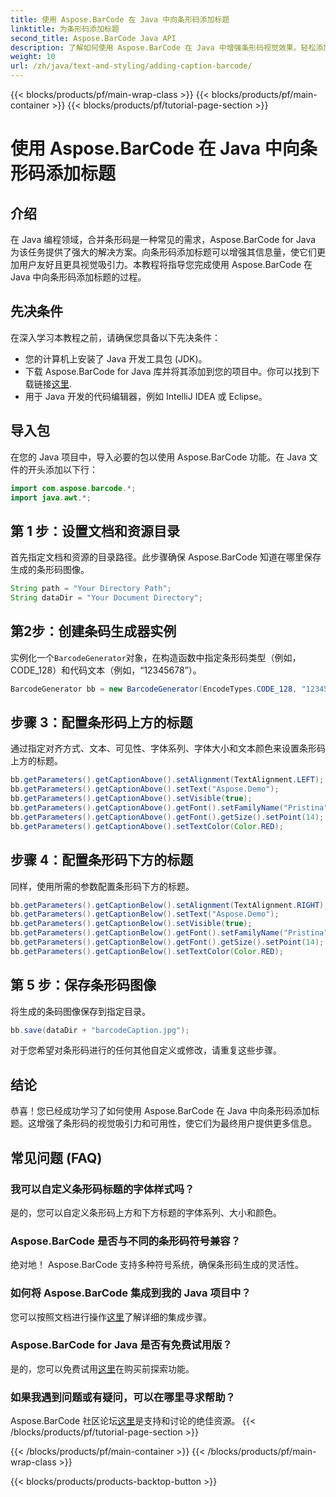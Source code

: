 ```yaml
---
title: 使用 Aspose.BarCode 在 Java 中向条形码添加标题
linktitle: 为条形码添加标题
second_title: Aspose.BarCode Java API
description: 了解如何使用 Aspose.BarCode 在 Java 中增强条形码视觉效果。轻松添加字幕以改善用户体验。
weight: 10
url: /zh/java/text-and-styling/adding-caption-barcode/
---
```


{{< blocks/products/pf/main-wrap-class >}}
{{< blocks/products/pf/main-container >}}
{{< blocks/products/pf/tutorial-page-section >}}

# 使用 Aspose.BarCode 在 Java 中向条形码添加标题


## 介绍

在 Java 编程领域，合并条形码是一种常见的需求，Aspose.BarCode for Java 为该任务提供了强大的解决方案。向条形码添加标题可以增强其信息量，使它们更加用户友好且更具视觉吸引力。本教程将指导您完成使用 Aspose.BarCode 在 Java 中向条形码添加标题的过程。

## 先决条件

在深入学习本教程之前，请确保您具备以下先决条件：

- 您的计算机上安装了 Java 开发工具包 (JDK)。
- 下载 Aspose.BarCode for Java 库并将其添加到您的项目中。你可以找到下载链接[这里](https://releases.aspose.com/barcode/java/).
- 用于 Java 开发的代码编辑器，例如 IntelliJ IDEA 或 Eclipse。

## 导入包

在您的 Java 项目中，导入必要的包以使用 Aspose.BarCode 功能。在 Java 文件的开头添加以下行：

```java
import com.aspose.barcode.*;
import java.awt.*;
```

## 第 1 步：设置文档和资源目录

首先指定文档和资源的目录路径。此步骤确保 Aspose.BarCode 知道在哪里保存生成的条形码图像。 

```java
String path = "Your Directory Path";
String dataDir = "Your Document Directory";
```

## 第2步：创建条码生成器实例

实例化一个`BarcodeGenerator`对象，在构造函数中指定条形码类型（例如，CODE_128）和代码文本（例如，“12345678”）。

```java
BarcodeGenerator bb = new BarcodeGenerator(EncodeTypes.CODE_128, "12345678");
```

## 步骤 3：配置条形码上方的标题

通过指定对齐方式、文本、可见性、字体系列、字体大小和文本颜色来设置条形码上方的标题。

```java
bb.getParameters().getCaptionAbove().setAlignment(TextAlignment.LEFT);
bb.getParameters().getCaptionAbove().setText("Aspose.Demo");
bb.getParameters().getCaptionAbove().setVisible(true);
bb.getParameters().getCaptionAbove().getFont().setFamilyName("Pristina");
bb.getParameters().getCaptionAbove().getFont().getSize().setPoint(14);
bb.getParameters().getCaptionAbove().setTextColor(Color.RED);
```

## 步骤 4：配置条形码下方的标题

同样，使用所需的参数配置条形码下方的标题。

```java
bb.getParameters().getCaptionBelow().setAlignment(TextAlignment.RIGHT);
bb.getParameters().getCaptionBelow().setText("Aspose.Demo");
bb.getParameters().getCaptionBelow().setVisible(true);
bb.getParameters().getCaptionBelow().getFont().setFamilyName("Pristina");
bb.getParameters().getCaptionBelow().getFont().getSize().setPoint(14);
bb.getParameters().getCaptionBelow().setTextColor(Color.RED);
```

## 第 5 步：保存条形码图像

将生成的条码图像保存到指定目录。

```java
bb.save(dataDir + "barcodeCaption.jpg");
```

对于您希望对条形码进行的任何其他自定义或修改，请重复这些步骤。

## 结论

恭喜！您已经成功学习了如何使用 Aspose.BarCode 在 Java 中向条形码添加标题。这增强了条形码的视觉吸引力和可用性，使它们为最终用户提供更多信息。

## 常见问题 (FAQ)

### 我可以自定义条形码标题的字体样式吗？
是的，您可以自定义条形码上方和下方标题的字体系列、大小和颜色。

### Aspose.BarCode 是否与不同的条形码符号兼容？
绝对地！ Aspose.BarCode 支持多种符号系统，确保条形码生成的灵活性。

### 如何将 Aspose.BarCode 集成到我的 Java 项目中？
您可以按照文档进行操作[这里](https://reference.aspose.com/barcode/java/)了解详细的集成步骤。

### Aspose.BarCode for Java 是否有免费试用版？
是的，您可以免费试用[这里](https://releases.aspose.com/)在购买前探索功能。

### 如果我遇到问题或有疑问，可以在哪里寻求帮助？
 Aspose.BarCode 社区论坛[这里](https://forum.aspose.com/c/barcode/13)是支持和讨论的绝佳资源。
{{< /blocks/products/pf/tutorial-page-section >}}

{{< /blocks/products/pf/main-container >}}
{{< /blocks/products/pf/main-wrap-class >}}

{{< blocks/products/products-backtop-button >}}
